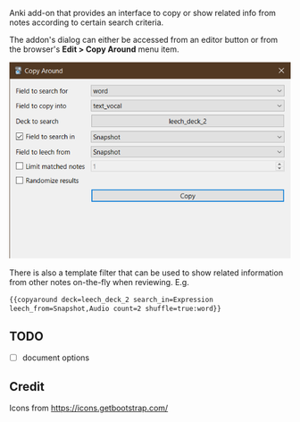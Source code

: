 Anki add-on that provides an interface to copy or show related info from notes according to certain search criteria.

The addon's dialog can either be accessed from an editor button or from the browser's **Edit > Copy Around** menu item.

![](images/dialog.png)

There is also a template filter that can be used to show related information from other notes on-the-fly when reviewing. E.g.

```
{{copyaround deck=leech_deck_2 search_in=Expression leech_from=Snapshot,Audio count=2 shuffle=true:word}}
```

## TODO

- [ ] document options

## Credit

Icons from https://icons.getbootstrap.com/
